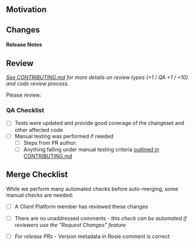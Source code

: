 ## Motivation
  <!-- High-level overview of what you are trying to fix or improve, and why.
         Include any relevant background information that reviewers should know. -->

## Changes
  <!-- What this PR changes to fix the problem. -->

#### Release Notes
  <!-- A concise description of your changes, written in the imperative.
         ("Fix bug" and not "Fixed bug" or "Fixes bug.") -->

## Review
_[See CONTRIBUTING.md][contributing-review-types] for more details on review types (+1 / QA +1 / +10) and code review process._

  <!-- If you're making a PR from outside of the Client Platform team, then first off, thanks! :)

        For open-source contributors, tag @Workiva/app-frameworks and we'll take a look!

        For Workiva employees:

            *** Please refrain from tagging the whole team to prevent extraneous notifications. ***

            If you're not sure who from our team should review these changes, then leave this section
            blank for now and post a link to the PR in the #support-ui-platform Slack channel.

  -->

Please review: <!-- Tag people here or via GitHub's "Request Review" feature-->

### QA Checklist
- [ ] Tests were updated and provide good coverage of the changeset and other affected code
- [ ] Manual testing was performed if needed
    - [ ] Steps from PR author: 
        <!-- Call out any specific manual testing instructions here, or omit this section if not applicable -->
    - [ ] Anything falling under manual testing criteria [outlined in CONTRIBUTING.md][contributing-manual-testing]

## Merge Checklist
While we perform many automated checks before auto-merging, some manual checks are needed:
- [ ] A Client Platform member has reviewed these changes
- [ ] There are no unaddressed comments _- this check can be automated if reviewers use the "Request Changes" feature_
- [ ] _For release PRs -_ Version metadata in Rosie comment is correct


[contributing-review-types]: https://github.com/Workiva/over_react_test/blob/master/CONTRIBUTING.md#review-types
[contributing-manual-testing]: https://github.com/Workiva/over_react_test/blob/master/CONTRIBUTING.md#manual-testing-criteria
